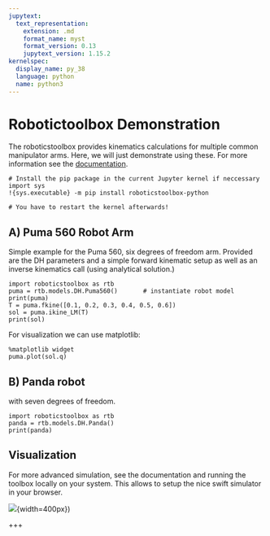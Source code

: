```yaml
---
jupytext:
  text_representation:
    extension: .md
    format_name: myst
    format_version: 0.13
    jupytext_version: 1.15.2
kernelspec:
  display_name: py_38
  language: python
  name: python3
---
```


# Robotictoolbox Demonstration

The roboticstoolbox provides kinematics calculations for multiple common manipulator arms. Here, we will just demonstrate using these. For more information see the [documentation](https://petercorke.github.io/robotics-toolbox-python/).

```{code-cell} ipython3
# Install the pip package in the current Jupyter kernel if neccessary 
import sys
!{sys.executable} -m pip install roboticstoolbox-python

# You have to restart the kernel afterwards!
```

## A) Puma 560 Robot Arm

Simple example for the Puma 560, six degrees of freedom arm. Provided are the DH parameters and a simple forward kinematic setup as well as an inverse kinematics call (using analytical solution.)

```{code-cell} ipython3
import roboticstoolbox as rtb
puma = rtb.models.DH.Puma560()       # instantiate robot model
print(puma)
T = puma.fkine([0.1, 0.2, 0.3, 0.4, 0.5, 0.6])
sol = puma.ikine_LM(T) 
print(sol)
```

For visualization we can use matplotlib:

```{code-cell} ipython3
%matplotlib widget
puma.plot(sol.q)
```

## B) Panda robot

with seven degrees of freedom.

```{code-cell} ipython3
import roboticstoolbox as rtb
panda = rtb.models.DH.Panda()
print(panda)
```

## Visualization

For more advanced simulation, see the documentation and running the toolbox locally on your system. This allows to setup the nice swift simulator in your browser.

![](https://petercorke.github.io/robotics-toolbox-python/_images/swift.png){width=400px})

+++

